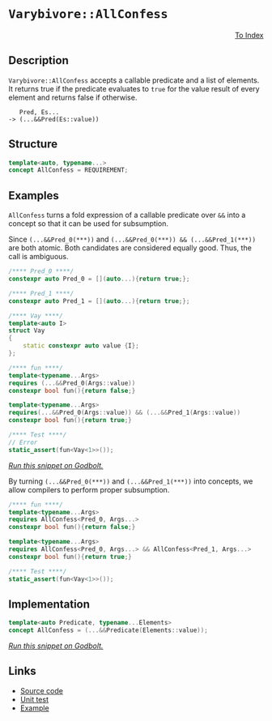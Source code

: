 <!-- Copyright 2024 Feng Mofan
SPDX-License-Identifier: Apache-2.0 -->

# `Varybivore::AllConfess`

<p style='text-align: right;'><a href="../../concepts.md#varybivore-all-confess">To Index</a></p>

## Description

`Varybivore::AllConfess` accepts a callable predicate and a list of elements.
It returns true if the predicate evaluates to `true` for the value result of every element and returns false if otherwise.

<pre><code>   Pred, Es...
-> (...&&Pred(Es::value))</code></pre>

## Structure

```C++
template<auto, typename...>
concept AllConfess = REQUIREMENT;
```

## Examples

`AllConfess` turns a fold expression of a callable predicate over `&&` into a concept so that it can be used for subsumption.

Since `(...&&Pred_0(***))` and `(...&&Pred_0(***)) && (...&&Pred_1(***))` are both atomic.
Both candidates are considered equally good.
Thus, the call is ambiguous.

```C++
/**** Pred_0 ****/
constexpr auto Pred_0 = [](auto...){return true;};

/**** Pred_1 ****/
constexpr auto Pred_1 = [](auto...){return true;};

/**** Vay ****/
template<auto I>
struct Vay
{
    static constexpr auto value {I};
};

/**** fun ****/
template<typename...Args>
requires (...&&Pred_0(Args::value))
constexpr bool fun(){return false;}

template<typename...Args>
requires(...&&Pred_0(Args::value)) && (...&&Pred_1(Args::value))
constexpr bool fun(){return true;}

/**** Test ****/
// Error
static_assert(fun<Vay<1>>());
```

[*Run this snippet on Godbolt.*](https://godbolt.org/#z:OYLghAFBqd5QCxAYwPYBMCmBRdBLAF1QCcAaPECAMzwBtMA7AQwFtMQByARg9KtQYEAysib0QXACx8BBAKoBnTAAUAHpwAMvAFYTStJg1DIApACYAQuYukl9ZATwDKjdAGFUtAK4sGIAMwapK4AMngMmAByPgBGmMQgZgCspAAOqAqETgwe3r4BQemZjgJhEdEscQnJtpj2JQxCBEzEBLk%2BfoG19dlNLQRlUbHxiSkKza3t%2BV3j/YMVVaMAlLaoXsTI7BwA9ABU%2B7sA1MrEmOgA%2BhqHB7vbJhoAgmgM45iqqcSHTF5Ex6cXVxM/gAIocTEkrElgRBvkQAHQIpYmADsFlOBHWDEOBGIXkwQKsyOBBPuD1JewOfzO5y41wOd0ez1e70%2BsNQVIutKBoPBkOhbIRcKRqPRmOxuPx/kJxKlpPJN0OADUmABPOn7BkPAiYFipAzaoFuNmHACSQOwpPGuIcStVctRpMOTsOs0cyEOTO1LK%2BP3ZADcxHiwaizUSSY8UTKrBHHhT9ocqF4sTdNdrdfrJW4CCrUoxWJhBQ9iMAFObSacAI5ePCnBSHCCC8wANmbJ2pGggRZLIBAAe8mCWSMZAmZH0OMVQngTSYgwrRmAxxCxVDEShJYZjWp1eqYBv8WZzebYheLpf8FselertYbCObrf%2Bl07p57fbxg7BZhbX/rja/D%2BpLhn27XtAwHIcnhHL0xwnKdEwYWcUXnRcsRxPF12JTc4yOAAVTBxnVW5yW2Q5sGIYgSEtZo3XOJgFCUVpqCTQ1lRVQ0uDLc9ZyRKUOBWWhOCSXg/A4LRSFQTg3GsawXTWDZME/fweFIAhND4lYAGsQCSJs4QADibKQkmRJtJAATn8EyzH8fROEkXgWAkDQghEsSJI4XgFBAIJVNEvjSDgWAYEQEA1gIVIfnISg0F1Oh4kifNOFUAyAFpTMOYBkHdKQ4TMXgzkIEg8HQPR%2BEEEQxHYKQZEERQVHUPzSF0LhSAAd2IJhUk4Hh%2BME4S1PEzgAHkfgighDlQKhDmSps0skDKssOHKzHrDxYvoT5zCUpZeF8rQVggJAYtSOKyAoCBjtOkBgCkMw%2BDobViC8iAYgGmJwhaFVut4d7mGIFUhpibRMAcb7SBithBCGhhaC%2BxqsBiLxgCNWhaC87heCwFhDGAcR4ZrEHHD9fCBreEGfi2ZTwm1ATGtoPAYg6/6PCwAacTwRyMdIYniAnJRgR1HH6aMNSVioAwS0VPBMFaobcxE5SyuEURxGqpW6rUAbmv0HGUGkyx9AZrzIBWVBUgadGUvGdBuVMSxrDMNyeeIYqSZN7pCeyFwGHcTwOj0UJwiGSoRhaoosgEKY/DDjII4YeZhgSFq7E9gQ%2BkmP38mTupU8aCYBiDhZQ9sfOo70WZWgTkOk5WBQ5M2CReo4ITSFc3h3Om1L0sy7LJFy%2BtcEKzbrK4HaVNFlYEEwJgsASWdSC0yR/DhCzkUkDRJDMSQm2cnSzNsjh7NIRz/DMOF/CbZE9P8PSkiSLhLLMvTW4G9zPO88e/IO4LDtC0bIvOpdDaCU2BJS7vNZABgjBLTMnCLgcIxIFSIC7EqLUlYVVVtIdWShNaNV0HddqnVvpNxbm3QaHARrhR%2BBNKaM05oeigcAGBcCEGrVQOteIikzBjz2v5X%2BQD4hRQuuwk6G0UCMK4GZLgQQaC0Ees9V6jVfqfTBso/6gNgagy5hDRgBBoawwGgjJGKM0ZgyxkLLYYl8CnAcHgYm6NEGqHJtqMG1M6gDXpozT6LNLG7RdpzZSPM%2BaYAFtjIwwtQBfz4BLBQUsZZy0YGDdBKsqpYNkBrBqYl8E6xFnbKwBtPHG3nmbC2nArYEBtiCPJDsnbxBQW7eeKdbHOAgK4MuLVA7lETnocODR2lpFjg0Kuixs49DTqXTO0cPbNLznMQu3Tk4TLyFMiuBcunV0bqsdYDdR4H1Ia/TgndZrpUgTjZh8CrgQEHsgxSo9doT1IFPGeIx55aWkUEWmR8T5JDhOZJIZkzAAq/HpB%2BpkX6NTfrYD%2BvDv7wF/mFMaQiBHEBAVsFoLB0osAUH6d0fpJFwgzOMfK%2BBkHFVKrIDBqSaryBwZknQAQ2odS6hjEh/UIXDX/uNSa01MXYtxfiwl40IBrVEZwra/geGiwCkdERp0kWyrETi1IqRzh4rMucQV5xVBgtkfIygiixJqLhspI1GjCZgx0VDGGcMrGYERsjMQpiubmPCb40g1jPb2NJk45AFNXGCHcXTBmTMVQ%2BLZv4sGQSMghMFuE8IkT9rRKYJLaWst5ZJIpSkiQaTaq0q1gyxhet7YFKNvAU25tsjo22NbIt%2BSLCO3bs7V2RTa45xmd7X2yyA4%2B2GcXXp2R%2Bn9tKPMjZozc7pzaJM8ubaGgTt7UnEu/R%2BmrPnZsuu2yqqsvBW5Q52r5pYpxYcNVBLdz4SFdckgtzJVf0ntPWelAm5fICGfUF1kzDvq4HpDQTZ/nbvbpwd%2BPkHmL2Xg/W%2Bm9/BJG/dZEyB9/Bsp3R5T%2B%2B0m55T/eQ%2B5N7ubxEyM4SQQA%3D%3D)

By turning `(...&&Pred_0(***))` and `(...&&Pred_1(***))` into concepts, we allow compilers to perform proper subsumption.

```C++
/**** fun ****/
template<typename...Args>
requires AllConfess<Pred_0, Args...>
constexpr bool fun(){return false;}

template<typename...Args>
requires AllConfess<Pred_0, Args...> && AllConfess<Pred_1, Args...>
constexpr bool fun(){return true;}

/**** Test ****/
static_assert(fun<Vay<1>>());
```

## Implementation

```C++
template<auto Predicate, typename...Elements>
concept AllConfess = (...&&Predicate(Elements::value));
```

[*Run this snippet on Godbolt.*](https://godbolt.org/#z:OYLghAFBqd5QCxAYwPYBMCmBRdBLAF1QCcAaPECAMzwBtMA7AQwFtMQByARg9KtQYEAysib0QXACx8BBAKoBnTAAUAHpwAMvAFYTStJg1DIApACYAQuYukl9ZATwDKjdAGFUtAK4sGIAMwapK4AMngMmAByPgBGmMQBAKykAA6oCoRODB7evgFBaRmOAmER0SxxCf7JdpgOWUIETMQEOT5%2BgbaY9sUMjc0EpVGx8Um2TS1teZ0KE4PhwxWj1QCUtqhexMjsHAD0AFSHR8cnp0e7JhoAggdHANQAkiwp9GyCTL13xxfXt2f/Zx%2BV0uVwImGeBjBJn8biYXiId2UxEw%2BFEYNIdwIAE8UoxWJgAHRE7CvRgEBTQ7AgtAMbYpAh3K60WgeBhUTAKBR3aEAETuECJBPMADYRUiUXg0ZgICTwWSFCAQAA3MReTArFbQqzXEF/AHnXXHO4AFQ55K%2BBt%2B%2BpOQMN93F6AA%2BhoLYcgTTZphVCliHc4QiHc7uf4%2BSZElZEjyIP7UILNQB2CzIgibBiY4hqrUmeM8rM6q325FOriu/bugSe72%2BmOIouOku87nhsNRmNx7NJzAp4hpggZzBZnN54EFw53ABqTCxpaBYIhHwHMJrD0pINmGYcE6nII7ILu%2B7usw%2BkruHrBVb98NQdxV3kw3MTK6H/m1wOfr7tY6oXjT3xBc5eBdoTcbFcWYNhBSuYhgApfwqWuZEAEcvDwZEuSZFkBHZTlgMDIJGWghRBVXa4zy9H07hiVBPDub8GAgBNO27NMqDEJRB1zfNQXBQCoRhUC8QgokoJgkioMwZDUI5RlmVZbDYLcPCMREoiiUpbkzFFTSZMwtkOQUwMuGUwjiLg6kK3PCiqJouiGI7ZNU3TTMX2zTiRxuI1TVmGc1yaRxkEdJhOXiAhqB/YDJyxYCuFXOCGM1F8ODWWhOESXg/A4LRSFQTg3GsaxDw2LZ73MfweFIAhNCStYAGsQESYUCQADmFKREnjYVJAATn8DqzH8fROEkXgWAkDQggyrKco4XgFSCSrMqS0g4FgGBEBADYCBSeFyEoNBnjoeJInxThVBagBaTq7mAZBkDuKQCTMXgJSIYg8HQPR%2BEEEQxHYKQZEERQVHURbSF0IyAHdiCYFJOB4ZLUvSqrss4AB5eFtoZVAqDuM7hUuyRrtu%2B7JEe/kPAO%2BhfVKrgVl4BatDWCAkH2lJDrICgIFZ9mQGAKQzD4OgwWIBUIBiZGYnCZosTh3hJeYYgsVRmJtDqBbyv2t4CFRhhaBl0GsBiLxgFhZkFW4XgsBYQxgHEA2pPqJUOWRr06nhHZyvCMEUtB2g8BiaHFY8LBkb7PBRot0gneIKilB5cEbb9owqrWKgDBg8c8EwCHUbA2WAeEURxH%2Br75CUNRkfB/QbZQfLLH0f2FUgNZUHpLJzfO2Z0F5UxLGsMwpujt6sCbhiuh6LIXAYdxPHaPRQgWcpKj0QpMgEKY/CM1feiGJfRiM2p6gEfpJlnvID%2B6NWGjmXeRgSA%2B5g3vQjxaW%2BlnvtYFCK7YJARjg0tIJNXg01cYXSujdO6D0zD8lwIQEgGkyp0wqinNYCBMBMCwAkMedVJD%2BAJD1eMkgNCSDMJIYU40GpdUGhwYapBRr%2BDMASfwwp4xNX8E1RIiQuC9S6k1QByNpqzRAPNFOy01rMw2hjHanNuZU2OmwU6YDCbIAMEYe6XUCRcAJFlF6JB3qfVkD9Yu0hS5AwrqDXQAsoYw1ln/ABQCUYcHRlteEdxsagPxldFRNt1GaO0eTVAlN4gILMEghmS0JGyPiLtLmgS2ZUxQKovmXUuBBBoLQYWotxag3ltLfOuTFbK1Vg4fOmsyQ6z1sjQ2xtTa0HNuVK2icdhZXwMiR2ztQau2QO7fOXtujIz9gHaWwdmn0zehHcq0dY6YHjtbIwSdQCLVTunBQmds650YPnUuRi/omNkGYkGWVLHV2Tr3Kw9dBmjxbm3CsnBO4EG7iGM5/dB7xGHs7Zu48r7OAgK4J%2BRkF5lDvivdIa9shn03qkUFO9F7AovhPY%2Bj8IXP0vkfPoN9YXv2fki3IkKX7zCBVi2m6xNg/2JT7exAjOAeIJqeJJvitEuhlPgV6CDab0xQaQNBGDRjYLGkEH2tD6GJAJN1RIXUzASs0k1bhnV%2BGg0EbYYRyClliPgBIzamMYlROIPInYzQWBXRYAoJUd0lRcA0ZCM0z0WV6I%2BkZbZRddkFwOZXAIpBrGwwtnYpGCq0ZSKxjjVQRqTVmotQSK13kIAU3icE0q/gwmiMiXE9m2qU0JNNSkFIjpzVdUdJGggjpg0mKFvELJEspaK3yZWpWKs1alMCVrCp%2BsWmYCNibMQdT86NPmaM0grSr5O3Njo1QbswS9MEP032/tA5YhGaHcZ%2BcpnpBmQneZ4RFmMz4CstZOc86R0db9CQezAbl0OTod1STa59wuY3eA1zejm12F3a95yLAD2AUPd6Hyx6H16FPGeuL57TzfsvLe0Ksj/KhUULIoH95fLRSfVoyL4XfPRQMOD99xgDCg/izDv8SXFQIxS31U1qXFruMa01N5w0Fpgba6m/V2UqsZqg9BmDKB/yFQERhsr%2BpmAE1wJqGhhTivlWRmaSqRFLNqiAXBmj2GJBIdUET/UOrUP8KR4BnAOUyeoU9cT2nJPhI1FHMtk9JBAA%3D%3D)

## Links

- [Source code](../../../../conceptrodon/varybivore/concepts/all_confess.hpp)
- [Unit test](../../../../tests/unit/concepts/varybivore/all_confess.test.hpp)
- [Example](../../../code/facilities/concepts/varybivore/all_confess/implementation.hpp)
